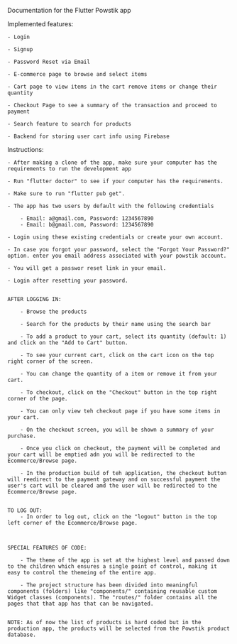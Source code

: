 Documentation for the Flutter Powstik app



Implemented features: 

    - Login

    - Signup

    - Password Reset via Email

    - E-commerce page to browse and select items

    - Cart page to view items in the cart remove items or change their quantity

    - Checkout Page to see a summary of the transaction and proceed to payment

    - Search feature to search for products

    - Backend for storing user cart info using Firebase

Instructions:

    - After making a clone of the app, make sure your computer has the requirements to run the development app

    - Run "flutter doctor" to see if your computer has the requirements.

    - Make sure to run "flutter pub get".

    - The app has two users by default with the following credentials

        - Email: a@gmail.com, Password: 1234567890
        - Email: b@gmail.com, Password: 1234567890

    - Login using these existing credentials or create your own account.

    - In case you forgot your password, select the "Forgot Your Password?" option. enter you email address associated with your powstik account.

    - You will get a passwor reset link in your email.

    - Login after resetting your password.


    AFTER LOGGING IN:

        - Browse the products

        - Search for the products by their name using the search bar

        - To add a product to your cart, select its quantity (default: 1) and click on the "Add to Cart" button.

        - To see your current cart, click on the cart icon on the top right corner of the screen.

        - You can change the quantity of a item or remove it from your cart.

        - To checkout, click on the "Checkout" button in the top right corner of the page.

        - You can only view teh checkout page if you have some items in your cart.

        - On the checkout screen, you will be shown a summary of your purchase.

        - Once you click on checkout, the payment will be completed and your cart will be emptied adn you will be redirected to the Ecommerce/Browse page.

        - In the production build of teh application, the checkout button will reedirect to the payment gateway and on successful payment the user's cart will be cleared amd the user will be redirected to the Ecommerce/Browse page.


    TO LOG OUT:
        - In order to log out, click on the "logout" button in the top left corner of the Ecommerce/Browse page.



    SPECIAL FEATURES OF CODE:

        - The theme of the app is set at the highest level and passed down to the children which ensures a single point of control, making it easy to control the themeing of the entire app.

        - The project structure has been divided into meaningful components (folders) like "components/" containing reusable custom Widget classes (components). The "routes/" folder contains all the pages that that app has that can be navigated.


    NOTE: As of now the list of products is hard coded but in the production app, the products will be selected from the Powstik product database.